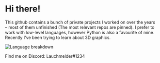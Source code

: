 # Hi there!

<!--
**Lauchmelder23/Lauchmelder23** is a ✨ _special_ ✨ repository because its `README.md` (this file) appears on your GitHub profile.
-->

This github contains a bunch of private projects I worked on over the years – most of them unfinished (The most relevant repos are pinned). I prefer to work with low-level languages, however Python is also a favourite of mine. Recently I've been trying to learn about 3D graphics.

![Language breakdown](https://github-readme-stats.vercel.app/api/top-langs/?username=Lauchmelder23&layout=compact&theme=dark)

Find me on Discord: Lauchmelder#1234
